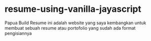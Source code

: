 # resume-using-vanilla-jayascript
Papua Build Resume ini adalah website yang saya kembangkan untuk membuat sebuah resume atau portofolio yang sudah ada format pengisiannya
